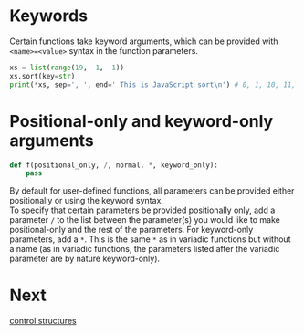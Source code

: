 # Keywords
Certain functions take keyword arguments, which can be provided with `<name>=<value>` syntax in the function parameters.
```py
xs = list(range(19, -1, -1))
xs.sort(key=str)
print(*xs, sep=', ', end=' This is JavaScript sort\n') # 0, 1, 10, 11, 12, 13, 14, 15, 16, 17, 18, 19, 2, 3, 4, 5, 6, 7, 8, 9  This is JavaScript sort
```

# Positional-only and keyword-only arguments
```py
def f(positional_only, /, normal, *, keyword_only):
    pass
```
By default for user-defined functions, all parameters can be provided either positionally or using the keyword syntax.\
To specify that certain parameters be provided positionally only, add a parameter `/` to the list between the parameter(s) you would like
to make positional-only and the rest of the parameters. For keyword-only parameters, add a `*`. This is the same `*` as in variadic functions
but without a name (as in variadic functions, the parameters listed after the variadic parameter are by nature keyword-only).

# Next
[control structures](5_controlstructures.md)
